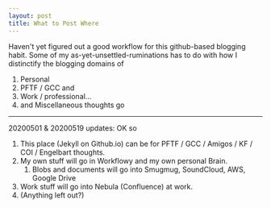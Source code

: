 ```yaml
---
layout: post
title: What to Post Where
---
```


Haven't yet figured out a good workflow for this github-based blogging
habit. Some of my as-yet-unsettled-ruminations has to do with how I
distinctify the blogging domains of
1. Personal
1. PFTF / GCC and
1. Work / professional...
1. and Miscellaneous thoughts go

<hr/>

20200501 & 20200519 updates: OK so
1. This place (Jekyll on Github.io) can be for PFTF / GCC / Amigos / KF / COI / Engelbart thoughts.
1. My own stuff will go in Workflowy and my own personal Brain.
   1. Blobs and documents will go into Smugmug, SoundCloud, AWS, Google Drive
1. Work stuff will go into Nebula (Confluence) at work.
1. (Anything left out?)
